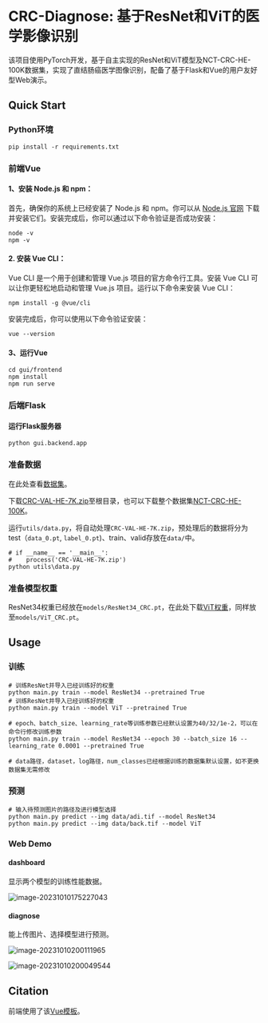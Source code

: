 # CRC-Diagnose: 基于ResNet和ViT的医学影像识别
该项目使用PyTorch开发，基于自主实现的ResNet和ViT模型及NCT-CRC-HE-100K数据集，实现了直结肠癌医学图像识别，配备了基于Flask和Vue的用户友好型Web演示。
## Quick Start

### Python环境

```shell
pip install -r requirements.txt
```

### 前端Vue

#### 1、安装 Node.js 和 npm：

首先，确保你的系统上已经安装了 Node.js 和 npm。你可以从 [Node.js 官网](https://nodejs.org/) 下载并安装它们。安装完成后，你可以通过以下命令验证是否成功安装：

```shell
node -v
npm -v
```

#### 2. 安装 Vue CLI：

Vue CLI 是一个用于创建和管理 Vue.js 项目的官方命令行工具。安装 Vue CLI 可以让你更轻松地启动和管理 Vue.js 项目。运行以下命令来安装 Vue CLI：

```shell
npm install -g @vue/cli
```

安装完成后，你可以使用以下命令验证安装：

```shell
vue --version
```

#### 3、运行Vue

```shell
cd gui/frontend
npm install
npm run serve
```

### 后端Flask

#### 运行Flask服务器

```shell
python gui.backend.app
```

### 准备数据

在此处查看[数据集](https://zenodo.org/record/1214456)。

下载[CRC-VAL-HE-7K.zip](https://zenodo.org/record/1214456/files/CRC-VAL-HE-7K.zip?download=1)至根目录，也可以下载整个数据集[NCT-CRC-HE-100K](https://zenodo.org/record/1214456/files/NCT-CRC-HE-100K.zip?download=1)。

运行`utils/data.py`，将自动处理`CRC-VAL-HE-7K.zip`，预处理后的数据将分为test（`data_0.pt`, `label_0.pt`)、train、valid存放在`data/`中。

```shell
# if __name__ == '__main__':
#    process('CRC-VAL-HE-7K.zip')
python utils\data.py
```

### 准备模型权重

ResNet34权重已经放在`models/ResNet34_CRC.pt`，在此处下载[ViT权重](https://drive.google.com/file/d/1ju3CiaP4WGBEpF4rCN1TqT18L-5nE56X/view?usp=drive_link)，同样放至`models/ViT_CRC.pt`。

## Usage

### 训练

```shell
# 训练ResNet并导入已经训练好的权重
python main.py train --model ResNet34 --pretrained True
# 训练ResNet并导入已经训练好的权重
python main.py train --model ViT --pretrained True

# epoch、batch_size、learning_rate等训练参数已经默认设置为40/32/1e-2，可以在命令行修改训练参数
python main.py train --model ResNet34 --epoch 30 --batch_size 16 --learning_rate 0.0001 --pretrained True

# data路径，dataset，log路径，num_classes已经根据训练的数据集默认设置，如不更换数据集无需修改
```

### 预测

```shell
# 输入待预测图片的路径及进行模型选择
python main.py predict --img data/adi.tif --model ResNet34
python main.py predict --img data/back.tif --model ViT
```

### Web Demo

#### dashboard

显示两个模型的训练性能数据。

![image-20231010175227043](https://raw.githubusercontent.com/WitchPuff/typora_images/main/img/202310101752310.png)

#### diagnose

能上传图片、选择模型进行预测。

![image-20231010200111965](https://raw.githubusercontent.com/WitchPuff/typora_images/main/img/202310102001069.png)

![image-20231010200049544](https://raw.githubusercontent.com/WitchPuff/typora_images/main/img/202310102000689.png)

## Citation

前端使用了该[Vue模板](https://github.com/creativetimofficial/vue-black-dashboard)。
